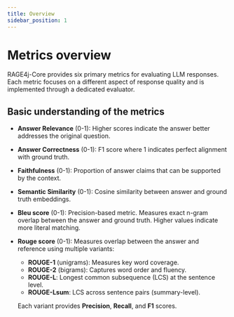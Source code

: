 ```yaml
---
title: Overview
sidebar_position: 1
---
```


# Metrics overview

RAGE4j-Core provides six primary metrics for evaluating LLM responses. Each metric focuses on a different aspect of
response quality and is implemented through a dedicated evaluator.

## Basic understanding of the metrics

- **Answer Relevance** (0-1): Higher scores indicate the answer better addresses the original question.
- **Answer Correctness** (0-1): F1 score where 1 indicates perfect alignment with ground truth.
- **Faithfulness** (0-1): Proportion of answer claims that can be supported by the context.
- **Semantic Similarity** (0-1): Cosine similarity between answer and ground truth embeddings.
- **Bleu score** (0-1): Precision-based metric. Measures exact n-gram overlap between the answer and ground truth.
  Higher values indicate more
  literal matching.
- **Rouge score** (0-1): Measures overlap between the answer and reference using multiple variants:
    - **ROUGE-1** (unigrams): Measures key word coverage.
    - **ROUGE-2** (bigrams): Captures word order and fluency.
    - **ROUGE-L**: Longest common subsequence (LCS) at the sentence level.
    - **ROUGE-Lsum**: LCS across sentence pairs (summary-level).

  Each variant provides **Precision**, **Recall**, and **F1** scores.
